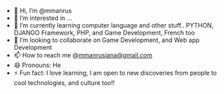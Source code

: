- 👋 Hi, I’m @mmanrus
- 👀 I’m interested in ...
- 🌱 I’m currently learning computer language and other stuff.. PYTHON, DJANGO Framework, PHP, and Game Development, French too
- 💞️ I’m looking to collaborate on Game Development, and Web app Development
- 📫 How to reach me @mmanrusiana@gmail.com
- 😄 Pronouns: He
- ⚡ Fun fact: I love learning, I am open to new discoveries from people to cool technologies, and culture too!!

<!---
mmanrus/mmanrus is a ✨ special ✨ repository because its `README.md` (this file) appears on your GitHub profile.
You can click the Preview link to take a look at your changes.
--->
